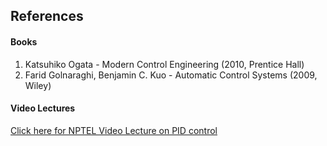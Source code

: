 ## References
#### Books

1) Katsuhiko Ogata - Modern Control Engineering (2010, Prentice Hall)
2) Farid Golnaraghi, Benjamin C. Kuo - Automatic Control Systems (2009, Wiley)


#### Video Lectures

<a href="https://www.youtube.com/watch?v=-To4nPh-N2A" target="_blank">Click here for NPTEL Video Lecture on PID control</a>

